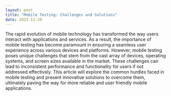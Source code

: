 ```yaml
---
layout: post
title: "Mobile Testing: Challenges and Solutions"
date: 2023-11-20
---
```


The rapid evolution of mobile technology has transformed the way users interact with applications and services. As a result, the importance of mobile testing has become paramount in ensuring a seamless user experience across various devices and platforms. However, mobile testing poses unique challenges that stem from the vast array of devices, operating systems, and screen sizes available in the market. These challenges can lead to inconsistent performance and functionality for users if not addressed effectively. This article will explore the common hurdles faced in mobile testing and present innovative solutions to overcome them, ultimately paving the way for more reliable and user friendly mobile applications.
